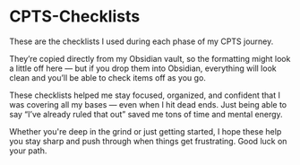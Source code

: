 # CPTS-Checklists
These are the checklists I used during each phase of my CPTS journey.

They’re copied directly from my Obsidian vault, so the formatting might look a little off here — but if you drop them into Obsidian, everything will look clean and you’ll be able to check items off as you go.

These checklists helped me stay focused, organized, and confident that I was covering all my bases — even when I hit dead ends. Just being able to say “I’ve already ruled that out” saved me tons of time and mental energy.

Whether you're deep in the grind or just getting started, I hope these help you stay sharp and push through when things get frustrating. Good luck on your path.

